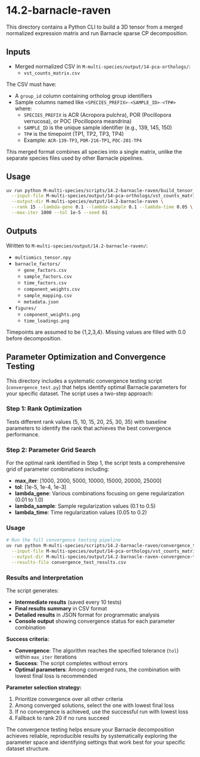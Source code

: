 # 14.2-barnacle-raven

This directory contains a Python CLI to build a 3D tensor from a merged normalized expression matrix and run Barnacle sparse CP decomposition.

## Inputs

- Merged normalized CSV in `M-multi-species/output/14-pca-orthologs/`:
  - `vst_counts_matrix.csv`

The CSV must have:
- A `group_id` column containing ortholog group identifiers
- Sample columns named like `<SPECIES_PREFIX>-<SAMPLE_ID>-<TP#>` where:
  - `SPECIES_PREFIX` is ACR (Acropora pulchra), POR (Pocillopora verrucosa), or POC (Pocillopora meandrina)
  - `SAMPLE_ID` is the unique sample identifier (e.g., 139, 145, 150)
  - `TP#` is the timepoint (TP1, TP2, TP3, TP4)
  - Example: `ACR-139-TP3`, `POR-216-TP1`, `POC-201-TP4`

This merged format combines all species into a single matrix, unlike the separate species files used by other Barnacle pipelines.

## Usage

```bash
uv run python M-multi-species/scripts/14.2-barnacle-raven/build_tensor_and_run.py \
  --input-file M-multi-species/output/14-pca-orthologs/vst_counts_matrix.csv \
  --output-dir M-multi-species/output/14.2-barnacle-raven \
  --rank 15 --lambda-gene 0.1 --lambda-sample 0.1 --lambda-time 0.05 \
  --max-iter 1000 --tol 1e-5 --seed 61
```

## Outputs

Written to `M-multi-species/output/14.2-barnacle-raven/`:

- `multiomics_tensor.npy`
- `barnacle_factors/`
  - `gene_factors.csv`
  - `sample_factors.csv`
  - `time_factors.csv`
  - `component_weights.csv`
  - `sample_mapping.csv`
  - `metadata.json`
- `figures/`
  - `component_weights.png`
  - `time_loadings.png`

Timepoints are assumed to be {1,2,3,4}. Missing values are filled with 0.0 before decomposition.

## Parameter Optimization and Convergence Testing

This directory includes a systematic convergence testing script (`convergence_test.py`) that helps identify optimal Barnacle parameters for your specific dataset. The script uses a two-step approach:

### Step 1: Rank Optimization
Tests different rank values (5, 10, 15, 20, 25, 30, 35) with baseline parameters to identify the rank that achieves the best convergence performance.

### Step 2: Parameter Grid Search
For the optimal rank identified in Step 1, the script tests a comprehensive grid of parameter combinations including:
- **max_iter**: [1000, 2000, 5000, 10000, 15000, 20000, 25000]
- **tol**: [1e-5, 1e-4, 1e-3]
- **lambda_gene**: Various combinations focusing on gene regularization (0.01 to 1.0)
- **lambda_sample**: Sample regularization values (0.1 to 0.5)
- **lambda_time**: Time regularization values (0.05 to 0.2)

### Usage

```bash
# Run the full convergence testing pipeline
uv run python M-multi-species/scripts/14.2-barnacle-raven/convergence_test.py \
  --input-file M-multi-species/output/14-pca-orthologs/vst_counts_matrix.csv \
  --output-dir M-multi-species/output/14.2-barnacle-raven-convergence-test \
  --results-file convergence_test_results.csv
```

### Results and Interpretation

The script generates:
- **Intermediate results** (saved every 10 tests)
- **Final results summary** in CSV format
- **Detailed results** in JSON format for programmatic analysis
- **Console output** showing convergence status for each parameter combination

**Success criteria:**
- **Convergence**: The algorithm reaches the specified tolerance (`tol`) within `max_iter` iterations
- **Success**: The script completes without errors
- **Optimal parameters**: Among converged runs, the combination with lowest final loss is recommended

**Parameter selection strategy:**
1. Prioritize convergence over all other criteria
2. Among converged solutions, select the one with lowest final loss
3. If no convergence is achieved, use the successful run with lowest loss
4. Fallback to rank 20 if no runs succeed

The convergence testing helps ensure your Barnacle decomposition achieves reliable, reproducible results by systematically exploring the parameter space and identifying settings that work best for your specific dataset structure.


